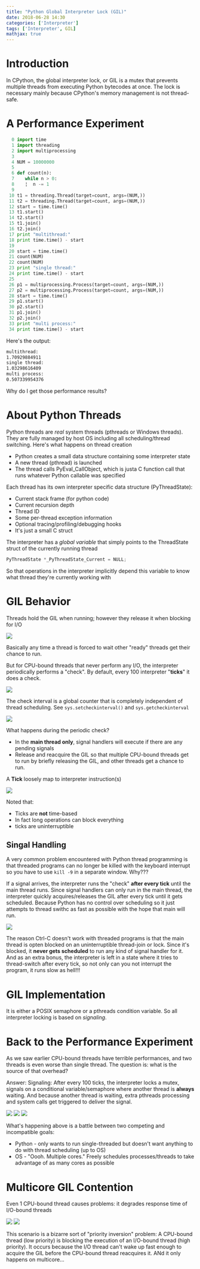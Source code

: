```yaml
---
title: "Python Global Interpreter Lock (GIL)"
date: 2018-06-28 14:30
categories: ['Interpreter']
tags: ['Interpreter', GIL]
mathjax: true
---
```



# Introduction

In CPython, the global interpreter lock, or GIL is a mutex that prevents multiple threads from executing Python bytecodes at once. The lock is necessary mainly because CPython's memory management is not thread-safe.

# A Performance Experiment

```python
  0 import time
  1 import threading
  2 import multiprocessing
  3
  4 NUM = 10000000
  5
  6 def count(n):
  7    while n > 0:
  8    ¦  n -= 1
  9
 10 t1 = threading.Thread(target=count, args=(NUM,))
 11 t2 = threading.Thread(target=count, args=(NUM,))
 12 start = time.time()
 13 t1.start()
 14 t2.start()
 15 t1.join()
 16 t2.join()
 17 print "multithread:"
 18 print time.time() - start
 19
 20 start = time.time()
 21 count(NUM)
 22 count(NUM)
 23 print "single thread:"
 24 print time.time() - start
 25
 26 p1 = multiprocessing.Process(target=count, args=(NUM,))
 27 p2 = multiprocessing.Process(target=count, args=(NUM,))
 28 start = time.time()
 29 p1.start()
 30 p2.start()
 31 p1.join()
 32 p2.join()
 33 print "multi process:"
 34 print time.time() - start

```

Here's the output:

```bash
multithread:
1.70929884911
single thread:
1.03298616409
multi process:
0.507339954376
```

Why do I get those performance results?

<!--more-->

# About Python Threads

Python threads are _real_ system threads (pthreads or Windows threads). They are fully managed by host OS including all scheduling/thread switching. Here's what happens on thread creation
   - Python creates a small data structure containing some interpreter state
   - A new thread (pthread) is launched
   - The thread calls PyEval_CallObject, which is justa C function call that runs whatever Python callable was specified

Each thread has its own interpreter specific data structure (PyThreadState):
- Current stack frame (for python code)
- Current recursion depth
- Thread ID
- Some per-thread exception information
- Optional tracing/profiling/debugging hooks
- It's just a small C struct

The interpreter has a _global variable_ that simply points to the ThreadState struct of the currently running thread

```c
PyThreadState *_PyThreadState_Current = NULL;
```

So that operations in the interpreter implicitly depend this variable to know what thread they're currently working with

# GIL Behavior

Threads hold the GIL when running; however they release it when blocking for I/O

![](/assets/GIL-IO.png)

Basically any time a thread is forced to wait other "ready" threads get their chance to run.

But for CPU-bound threads that never perform any I/O, the interpreter periodically performs a "check". By default, every 100 interpreter "__ticks__" it does a check.

![](/assets/GIL-CPU.png)

The check interval is a global counter that is completely independent of thread scheduling. See `sys.setcheckinterval()` and `sys.getcheckinterval`

![](/assets/GIL-Check.png)

What happens during the periodic check?
- In the __main thread only__, signal handlers will execute if there are any pending signals
- Release and reacquire the GIL so that multiple CPU-bound threads get to run by briefly releasing the GIL, and other threads get a chance to run.

A __Tick__ loosely map to interpreter instruction(s)

![](/assets/GIL-Tick.png)

Noted that:
- Ticks are __not__ time-based
- In fact long operations can block everything
- ticks are uninterruptible

## Singal Handling

A very common problem encountered with Python thread programming is that threaded programs can no longer be killed with the keyboard interrupt so you have to use `kill -9` in a separate window. Why???

If a signal arrives, the interpreter runs the "check" __after every tick__ until the main thread runs. Since signal handlers can only run in the main thread, the interpreter quickly acquires/releases the GIL after every tick until it gets scheduled. Because Python has no control over scheduling so it just attempts to thread swithc as fast as possible with the hope that main will run.

![](/assets/GIL-Signal.png)

The reason Ctrl-C doesn't work with threaded programs is that the main thread is opten blocked on an uninterruptible thread-join or lock. Since it's blocked, it __never gets scheduled__ to run any kind of signal handler for it. And as an extra bonus, the interpreter is left in a state where it tries to thread-switch after every tick, so not only can you not interrupt the program, it runs slow as hell!!!

# GIL Implementation

It is either a POSIX semaphore or a pthreads condition variable. So all interpreter locking is based on _signaling_.

# Back to the Performance Experiment

As we saw earlier CPU-bound threads have terrible performances, and two threads is even worse than single thread. The question is: what is the source of that overhead?

Answer: Signaling: After every 100 ticks, the interpreter locks a mutex, signals on a conditional variable/semaphore where another thread is __always__ waiting. And because another thread is waiting, extra pthreads processing and system calls get triggered to deliver the signal.

![](/assets/GIL-Measure-1.png)
![](/assets/GIL-Measure-2.png)
![](/assets/GIL-Battle.png)

What's happening above is a battle between two competing and incompatible goals:
- Python - only wants to run single-threaded but doesn't want anything to do with thread scheduling (up to OS)
- OS - "Oooh. Multiple cores." Freely schedules processes/threads to take advantage of as many cores as possible

# Multicore GIL Contention

Even 1 CPU-bound thread causes problems: it degrades response time of I/O-bound threads

![](/assets/Multicore-GIL-1.png)
![](/assets/Multicore-GIL-2.png)

This scenario is a bizarre sort of "priority inversion" problem: A CPU-bound thread (low priority) is blocking the execution of an I/O-bound thread (high priority). It occurs because the I/O thread can't wake up fast enough to acquire the GIL before the CPU-bound thread reacquires it. ANd it only happens on multicore...
